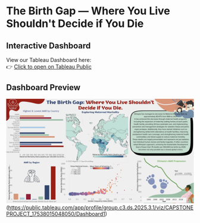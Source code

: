 # The Birth Gap — Where You Live Shouldn't Decide if You Die

## Interactive Dashboard
View our Tableau Dashboard here:  
👉 [Click to open on Tableau Public](https://public.tableau.com/app/profile/group.c3.ds.2025.3.1/viz/CAPSTONEPROJECT_17538015048050/Dashboard1)

## Dashboard Preview
![Dashboard Preview](dashboard.png)(https://public.tableau.com/app/profile/group.c3.ds.2025.3.1/viz/CAPSTONEPROJECT_17538015048050/Dashboard1)
